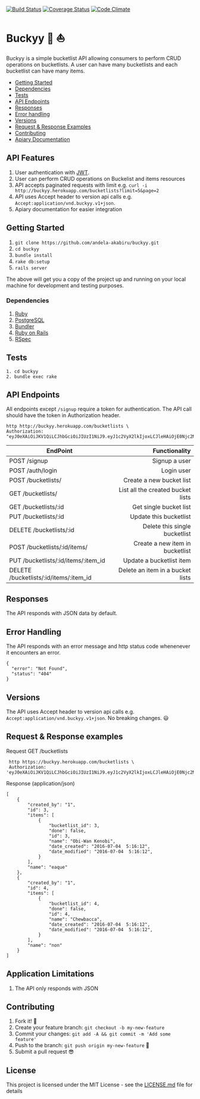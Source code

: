 [![Build Status](https://travis-ci.org/andela-akabiru/buckyy.svg?branch=master)](https://travis-ci.org/andela-akabiru/buckyy) [![Coverage Status](https://coveralls.io/repos/github/andela-akabiru/bucket-list-api/badge.svg?branch=master)](https://coveralls.io/github/andela-akabiru/buckyy?branch=master) [![Code Climate](https://codeclimate.com/github/andela-akabiru/bucket-list-api/badges/gpa.svg)](https://codeclimate.com/github/andela-akabiru/bucket-list-api)


# Buckyy :roller_coaster: :sailboat:

Buckyy is a simple bucketlist API allowing consumers to perform CRUD operations on bucketlists. A user can have many bucketlists and each bucketlist
can have many items.

* [Getting Started](#getting-started)
* [Dependencies](#dependencies)
* [Tests](#tests)
* [API Endpoints](#api-endpoints)
* [Responses](#responses)
* [Error handling](#error-handling)
* [Versions](#versions)
* [Request & Response Examples](#request--response-examples)
* [Contributing](#contributing)
* [Apiary Documentation](http://docs.buckyy.apiary.io)

## API Features

  1. User authentication with [JWT](http://jwt.io).
  2. User can perform CRUD operations on Buckelist and items resources
  3. API accepts paginated requests with limit e.g. `curl -i http://buckyy.herokuapp.com/bucketlists?limit=5&page=2`
  4. API  uses Accept header to version api calls e.g. `Accept:application/vnd.buckyy.v1+json`.
  5. Apiary documentation for easier integration

## Getting Started

  1. `git clone https://github.com/andela-akabiru/buckyy.git`
  2. `cd buckyy`
  3. `bundle install`
  4. `rake db:setup`
  5. `rails server`

The above will get you a copy of the project up and running on your local machine for development and testing purposes.

### Dependencies

  1. [Ruby](https://github.com/rbenv/rbenv)
  2. [PostgreSQL](http://www.postgresql.org/download/macosx/)
  3. [Bundler](http://bundler.io/)
  4. [Ruby on Rails](http://guides.rubyonrails.org/getting_started.html#installing-rails)
  5. [RSpec](http://rspec.info/)

## Tests
    1. cd buckyy
    2. bundle exec rake

## API Endpoints

All endpoints except `/signup` require a token for authentication. The API call should have the token in Authorization header.

    http http://buckyy.herokuapp.com/bucketlists \
    Authorization: "eyJ0eXAiOiJKV1QiLCJhbGciOiJIUzI1NiJ9.eyJ1c2VyX2lkIjoxLCJleHAiOjE0Njc2MTkxNDV9.R6VLZD4qtsdVHXZwU8bEo6S16cbNQfo7lICsNdAq00I"

| EndPoint                                |   Functionality                      |
| --------------------------------------- | ------------------------------------:|
| POST /signup                            | Signup a user                        |
| POST /auth/login                        | Login user                           |
| POST /bucketlists/                      | Create a new bucket list             |
| GET /bucketlists/                       | List all the created bucket lists    |
| GET /bucketlists/:id                    | Get single bucket list               |
| PUT /bucketlists/:id                    | Update this bucketlist               |
| DELETE /bucketlists/:id                 | Delete this single bucketlist        |
| POST /bucketlists/:id/items/            | Create a new item in bucketlist      |
| PUT /bucketlists/:id/items/:item_id     | Update a bucketlist item             |
| DELETE /bucketlists/:id/items/:item_id  | Delete an item in a bucket lists     |


## Responses

The API responds with JSON data by default.

## Error Handling

The API responds with an error message and http status code whenenever it encounters an error.

    {
      "error": "Not Found",
      "status": "404"
    }


## Versions

The API uses Accept header to version api calls e.g. `Accept:application/vnd.buckyy.v1+json`.
No breaking changes. :smiley:

## Request & Response examples

Request GET /bucketlists

     http https://buckyy.herokuapp.com/bucketlists \
     Authorization: 'eyJ0eXAiOiJKV1QiLCJhbGciOiJIUzI1NiJ9.eyJ1c2VyX2lkIjoxLCJleHAiOjE0Njc2MTkxNDV9.R6VLZD4qtsdVHXZwU8bEo6S16cbNQfo7lICsNdAq00I'

Response (application/json)

    [
        {
            "created_by": "1",
            "id": 3,
            "items": [
                {
                    "bucketlist_id": 3,
                    "done": false,
                    "id": 3,
                    "name": "Obi-Wan Kenobi",
                    "date_created": "2016-07-04  5:16:12",
                    "date_modified": "2016-07-04  5:16:12",
                }
            ],
            "name": "eaque"
        },
        {
            "created_by": "1",
            "id": 4,
            "items": [
                {
                    "bucketlist_id": 4,
                    "done": false,
                    "id": 4,
                    "name": "Chewbacca",
                    "date_created": "2016-07-04  5:16:12",
                    "date_modified": "2016-07-04  5:16:12",
                }
            ],
            "name": "non"
        }
    ]

## Application Limitations

  1. The API only responds with JSON

## Contributing

1. Fork it! :fork_and_knife:
2. Create your feature branch: `git checkout -b my-new-feature`
3. Commit your changes: `git add -A && git commit -m 'Add some feature'`
4. Push to the branch: `git push origin my-new-feature` :rocket:
5. Submit a pull request :sunglasses:

## License

This project is licensed under the MIT License - see the [LICENSE.md](https://opensource.org/licenses/MIT) file for details
